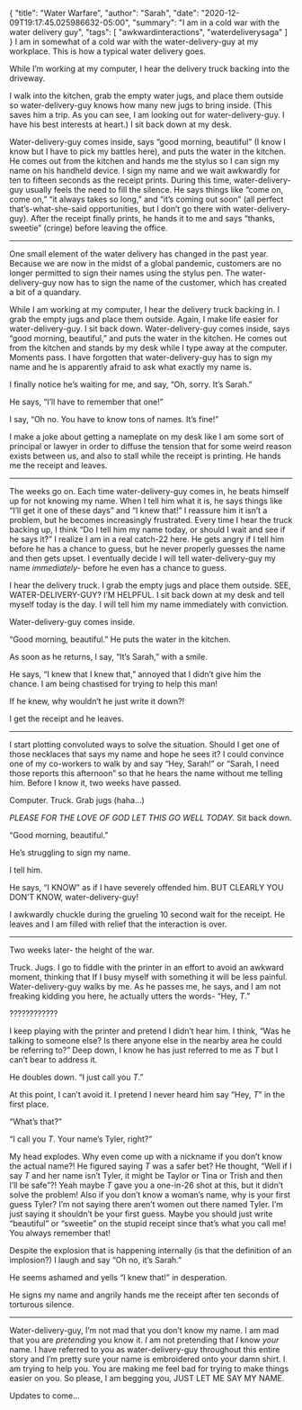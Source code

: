 {
    "title": "Water Warfare",
    "author": "Sarah",
    "date": "2020-12-09T19:17:45.025986632-05:00",
    "summary": "I am in a cold war with the water delivery guy",
    "tags": [
        "awkwardinteractions",
        "waterdeliverysaga"
    ]
}
I am in somewhat of a cold war with the water-delivery-guy at my
workplace. This is how a typical water delivery goes.

While I’m working at my computer, I hear the delivery truck backing into
the driveway.

I walk into the kitchen, grab the empty water jugs, and place them
outside so water-delivery-guy knows how many new jugs to bring inside.
(This saves him a trip. As you can see, I am looking out for
water-delivery-guy. I have his best interests at heart.) I sit back down
at my desk.

Water-delivery-guy comes inside, says “good morning, beautiful” (I know
I know but I have to pick my battles here), and puts the water in the
kitchen. He comes out from the kitchen and hands me the stylus so I can
sign my name on his handheld device. I sign my name and we wait
awkwardly for ten to fifteen seconds as the receipt prints. During this
time, water-delivery-guy usually feels the need to fill the silence. He
says things like “come on, come on,” “it always takes so long,” and
“it’s coming out soon” (all perfect that’s-what-she-said
opportunities, but I don’t go there with water-delivery-guy). After the
receipt finally prints, he hands it to me and says “thanks, sweetie”
(cringe) before leaving the office.

---

One small element of the water delivery has changed in the past year.
Because we are now in the midst of a global pandemic, customers are no
longer permitted to sign their names using the stylus pen. The
water-delivery-guy now has to sign the name of the customer, which has
created a bit of a quandary.

While I am working at my computer, I hear the delivery truck backing in.
I grab the empty jugs and place them outside. Again, I make life easier
for water-delivery-guy. I sit back down. Water-delivery-guy comes
inside, says “good morning, beautiful,” and puts the water in the
kitchen. He comes out from the kitchen and stands by my desk while I
type away at the computer. Moments pass. I have forgotten that
water-delivery-guy has to sign my name and he is apparently afraid to
ask what exactly my name is.

I finally notice he’s waiting for me, and say, “Oh, sorry. It’s Sarah.”

He says, “I’ll have to remember that one\!”

I say, “Oh no. You have to know tons of names. It’s fine\!”

I make a joke about getting a nameplate on my desk like I am some sort
of principal or lawyer in order to diffuse the tension that for some
weird reason exists between us, and also to stall while the receipt is
printing. He hands me the receipt and leaves.

---

The weeks go on. Each time water-delivery-guy comes in, he beats himself
up for not knowing my name. When I tell him what it is, he says things
like “I’ll get it one of these days” and “I knew that\!” I reassure him
it isn’t a problem, but he becomes increasingly frustrated. Every time I
hear the truck backing up, I think “Do I tell him my name today, or
should I wait and see if he says it?” I realize I am in a real catch-22
here. He gets angry if I tell him before he has a chance to guess, but
he never properly guesses the name and then gets upset. I eventually
decide I will tell water-delivery-guy my name *immediately-* before he
even has a chance to guess.

I hear the delivery truck. I grab the empty jugs and place them outside.
SEE, WATER-DELIVERY-GUY? I’M HELPFUL. I sit back down at my desk and
tell myself today is the day. I will tell him my name immediately with
conviction.

Water-delivery-guy comes inside.

“Good morning, beautiful.” He puts the water in the kitchen.

As soon as he returns, I say, “It’s Sarah,” with a smile.

He says, “I knew that I knew that,” annoyed that I didn’t give him the
chance. I am being chastised for trying to help this man\!

If he knew, why wouldn’t he just write it down?\!

I get the receipt and he leaves.

---

I start plotting convoluted ways to solve the situation. Should I get
one of those necklaces that says my name and hope he sees it? I could
convince one of my co-workers to walk by and say “Hey, Sarah\!” or
“Sarah, I need those reports this afternoon” so that he hears the name
without me telling him. Before I know it, two weeks have passed.

Computer. Truck. Grab jugs (haha…)

*PLEASE FOR THE LOVE OF GOD LET THIS GO WELL TODAY.* Sit back down.

“Good morning, beautiful.”

He’s struggling to sign my name.

I tell him.

He says, “I KNOW” as if I have severely offended him. BUT CLEARLY YOU
DON’T KNOW, water-delivery-guy\!

I awkwardly chuckle during the grueling 10 second wait for the receipt.
He leaves and I am filled with relief that the interaction is over.

---

Two weeks later- the height of the war.

Truck. Jugs. I go to fiddle with the printer in an effort to avoid an
awkward moment, thinking that If I busy myself with something it will be
less painful. Water-delivery-guy walks by me. As he passes me, he says,
and I am not freaking kidding you here, he actually utters the words-
“Hey, *T*.”

????????????

I keep playing with the printer and pretend I didn’t hear him. I think,
“Was he talking to someone else? Is there anyone else in the nearby
area he could be referring to?” Deep down, I know he has just referred
to me as *T* but I can’t bear to address it.

He doubles down. “I just call you *T*.”

At this point, I can’t avoid it. I pretend I never heard him say “Hey,
*T*” in the first place.

“What’s that?”

“I call you *T*. Your name’s Tyler, right?”

My head explodes. Why even come up with a nickname if you don’t know the
actual name?\! He figured saying *T* was a safer bet? He thought, “Well
if I say *T* and her name isn’t Tyler, it might be Taylor or Tina or
Trish and then I’ll be safe”?\! Yeah maybe *T* gave you a one-in-26 shot
at this, but it didn’t solve the problem\! Also if you don’t know a
woman’s name, why is your first guess Tyler? I’m not saying there aren’t
women out there named Tyler. I’m just saying it shouldn’t be your first
guess. Maybe you should just write “beautiful” or “sweetie” on the
stupid receipt since that’s what you call me\! You always remember
that\!

Despite the explosion that is happening internally (is that the
definition of an implosion?) I laugh and say “Oh no, it’s Sarah.”

He seems ashamed and yells “I knew that\!” in desperation.

He signs my name and angrily hands me the receipt after ten seconds of
torturous silence.

---

Water-delivery-guy, I’m not mad that you don’t know my name. I am mad
that you are *pretending* you know it. *I* am not pretending that *I*
know *your* name. I have referred to you as water-delivery-guy
throughout this entire story and I’m pretty sure your name is
embroidered onto your damn shirt. I am trying to help you. You are
making me feel bad for trying to make things easier on you. So please, I
am begging you, JUST LET ME SAY MY NAME.

Updates to come...
